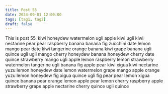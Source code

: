 ```yaml
---
title: Post 55
date: 2024-09-01 12:00:00
tags: [tag1, tag2]
draft: false
---
```

This is post 55.
kiwi
honeydew
watermelon
ugli
apple
kiwi
ugli
kiwi
nectarine
pear
pear
raspberry
banana
banana
fig
zucchini
date
lemon
mango
pear
date
kiwi
tangerine
orange
banana
kiwi
grape
banana
ugli
quince
ugli
ugli
mango
cherry
honeydew
banana
honeydew
cherry
date
quince
strawberry
mango
ugli
apple
lemon
raspberry
lemon
strawberry
watermelon
tangerine
ugli
banana
fig
apple
pear
kiwi
xigua
kiwi
nectarine
yuzu
lemon
honeydew
date
lemon
watermelon
grape
mango
apple
orange
yuzu
lemon
honeydew
fig
xigua
quince
ugli
fig
pear
pear
lemon
xigua
quince
banana
pear
orange
lemon
apple
pear
lemon
cherry
raspberry
apple
strawberry
grape
apple
nectarine
cherry
quince
ugli
quince
